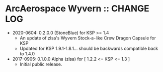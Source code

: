 # ArcAerospace Wyvern :: CHANGE LOG


* 2020-0604: 0.2.0.0 (StoneBlue) for KSP >= 1.4
	+ An update of zlsa's Wyvern Stock-a-like Crew Dragon Capsule for KSP
	+ Updated for KSP 1.9.1-1.8.1... should be backwards compatible back to 1.4.0
* 2017-0905: 0.1.0.0 Alpha (zlsa) for [ 1.2.2 <= KSP <= 1.3 ]
	+ Initial public release. 
